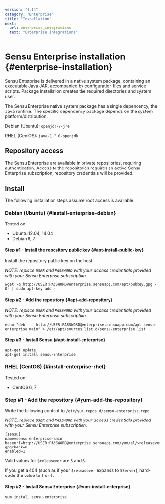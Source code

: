 ```yaml
---
version: "0.14"
category: "Enterprise"
title: "Installation"
next:
  url: enterprise_integrations
  text: "Enterprise integrations"
---
```


# Sensu Enterprise installation {#enterprise-installation}

Sensu Enterprise is delivered in a native system package, containing an
executable Java JAR, accompanied by configuration files and service
scripts. Package installation creates the required directories and
system user.

The Sensu Enterprise native system package has a single dependency,
the Java runtime. The specific dependency package depends on the
system platform/distribution.

Debian (Ubuntu): `openjdk-7-jre`

RHEL (CentOS): `java-1.7.0-openjdk`

## Repository access

The Sensu Enterprise are available in private repositories, requiring
authentication. Access to the repositories requires an active Sensu Enterprise
subscription, repository credentials will be provided.

## Install

The following installation steps assume root access is available.

### Debian (Ubuntu) {#install-enterprise-debian}

Tested on:

* Ubuntu 12.04, 14.04
* Debian 6, 7

#### Step #1 - Install the repository public key {#apt-install-public-key}

Install the repository public key on the host.

_NOTE: replace `USER` and `PASSWORD` with your access credentials
provided with your Sensu Enterprise subscription._

~~~ shell
wget -q http://USER:PASSWORD@enterprise.sensuapp.com/apt/pubkey.gpg -O- | sudo apt-key add -
~~~

#### Step #2 - Add the repository {#apt-add-repository}

_NOTE: replace `USER` and `PASSWORD` with your access credentials
provided with your Sensu Enterprise subscription._

~~~ shell
echo "deb     http://USER:PASSWORD@enterprise.sensuapp.com/apt sensu-enterprise main" > /etc/apt/sources.list.d/sensu-enterprise.list
~~~

#### Step #3 - Install Sensu {#apt-install-enterprise}

~~~shell
apt-get update
apt-get install sensu-enterprise
~~~

### RHEL (CentOS) {#install-enterprise-rhel}

Tested on:

* CentOS 6, 7

### Step #1 - Add the repository {#yum-add-the-repository}

Write the following content to `/etc/yum.repos.d/sensu-enterprise.repo`.

_NOTE: replace `USER` and `PASSWORD` with your access credentials
provided with your Sensu Enterprise subscription._

~~~ shell
[sensu]
name=sensu-enterprise-main
baseurl=http://USER:PASSWORD@enterprise.sensuapp.com/yum/el/$releasever/$basearch/
gpgcheck=0
enabled=1
~~~

Valid values for `$releasever` are `5` and `6`.

If you get a 404 (such as if your `$releasever` expands to `5Server`),
hard-code the value to `5` or `6`.

#### Step #2 - Install Sensu Enterprise {#yum-install-enterprise}

~~~shell
yum install sensu-enterprise
~~~
